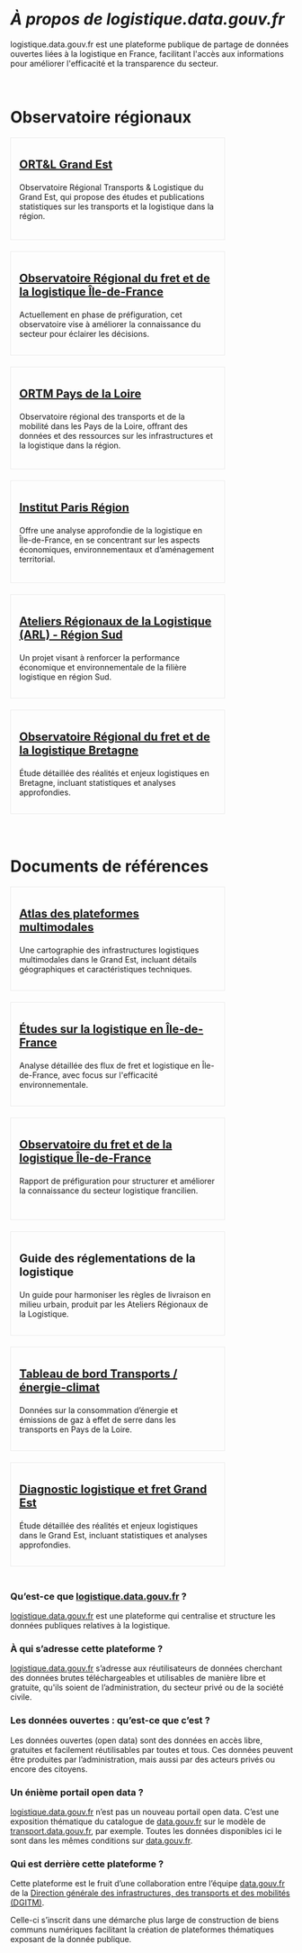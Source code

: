 # **_À propos de logistique.data.gouv.fr_**

logistique.data.gouv.fr est une plateforme publique de partage de données ouvertes liées à la logistique en France, facilitant l'accès aux informations pour améliorer l'efficacité et la transparence du secteur.

<br />

# Observatoire régionaux

<div style="display: flex; flex-wrap: wrap;">
    <div style="width: 350px; min-height: 150px; border: 1px solid #ebebeb; padding: 15px; margin-right: 20px; margin-bottom: 20px;">
        <p style="font-size: 20px; font-weight: bold;"><a href="https://www.ortl-grandest.fr/" target="_blank">ORT&L Grand Est</a></p>
        <p>Observatoire Régional Transports & Logistique du Grand Est, qui propose des études et publications statistiques sur les transports et la logistique dans la région​.</p>
    </div>
    <div style="width: 350px; min-height: 150px; border: 1px solid #ebebeb; padding: 15px;  margin-right: 20px; margin-bottom: 20px;">
        <p style="font-size: 20px; font-weight: bold;"><a href="https://www.institutparisregion.fr/ofelif/" target="_blank">Observatoire Régional du fret et de la logistique Île-de-France</a></p>
        <p>Actuellement en phase de préfiguration, cet observatoire vise à améliorer la connaissance du secteur pour éclairer les décisions.</p>
    </div>
    <div style="width: 350px; min-height: 150px; border: 1px solid #ebebeb; padding: 15px; margin-right: 20px; margin-bottom: 20px;">
        <p style="font-size: 20px; font-weight: bold;"><a href="https://www.observatoire-transports.pays-de-la-loire.developpement-durable.gouv.fr/" target="_blank">ORTM Pays de la Loire</a></p>
        <p>Observatoire régional des transports et de la mobilité dans les Pays de la Loire, offrant des données et des ressources sur les infrastructures et la logistique dans la région​.</p>
    </div>
    <div style="width: 350px; min-height: 150px; border: 1px solid #ebebeb; padding: 15px; margin-right: 20px; margin-bottom: 20px;">
        <p style="font-size: 20px; font-weight: bold;"><a href="https://www.institutparisregion.fr/" target="_blank">Institut Paris Région</a></p>
        <p>Offre une analyse approfondie de la logistique en Île-de-France, en se concentrant sur les aspects économiques, environnementaux et d’aménagement territorial​.</p>
    </div>
    <div style="width: 350px; min-height: 150px; border: 1px solid #ebebeb; padding: 15px;  margin-right: 20px; margin-bottom: 20px;">
        <p style="font-size: 20px; font-weight: bold;"><a href="https://www.ort-paca.fr/arl/" target="_blank">Ateliers Régionaux de la Logistique (ARL) - Région Sud</a></p>
        <p>Un projet visant à renforcer la performance économique et environnementale de la filière logistique en région Sud.</p>
    </div>
    <div style="width: 350px; min-height: 150px; border: 1px solid #ebebeb; padding: 15px; margin-right: 20px; margin-bottom: 20px;">
        <p style="font-size: 20px; font-weight: bold;"><a href="https://www.logistique-grandest.fr/" target="_blank">Observatoire Régional du fret et de la logistique Bretagne</a></p>
        <p>Étude détaillée des réalités et enjeux logistiques en Bretagne, incluant statistiques et analyses approfondies.</p>
    </div>
</div>

<br />

# Documents de références

<div style="display: flex; flex-wrap: wrap;">
    <div style="width: 350px; min-height: 150px; border: 1px solid #ebebeb; padding: 15px; margin-right: 20px; margin-bottom: 20px;">
        <p style="font-size: 20px; font-weight: bold;"><a href="https://www.logistique-grandest.fr/transporter/multimodal/" target="_blank">Atlas des plateformes multimodales</a></p>
        <p>Une cartographie des infrastructures logistiques multimodales dans le Grand Est, incluant détails géographiques et caractéristiques techniques​.</p>
    </div>
    <div style="width: 350px; min-height: 150px; border: 1px solid #ebebeb; padding: 15px;  margin-right: 20px; margin-bottom: 20px;">
        <p style="font-size: 20px; font-weight: bold;"><a href="https://www.drieat.ile-de-france.developpement-durable.gouv.fr/la-logistique-urbaine-en-ile-de-france-apercu-des-a12859.html" target="_blank">Études sur la logistique en Île-de-France</a></p>
        <p>Analyse détaillée des flux de fret et logistique en Île-de-France, avec focus sur l'efficacité environnementale​.</p>
    </div>
    <div style="width: 350px; min-height: 150px; border: 1px solid #ebebeb; padding: 15px; margin-right: 20px; margin-bottom: 20px;">
        <p style="font-size: 20px; font-weight: bold;"><a href="https://www.institutparisregion.fr/ofelif/" target="_blank">Observatoire du fret et de la logistique Île-de-France</a></p>
        <p>Rapport de préfiguration pour structurer et améliorer la connaissance du secteur logistique francilien​.</p>
    </div>
    <div style="width: 350px; min-height: 150px; border: 1px solid #ebebeb; padding: 15px; margin-right: 20px; margin-bottom: 20px;">
        <p style="font-size: 20px; font-weight: bold;">Guide des réglementations de la logistique</p>
        <p>Un guide pour harmoniser les règles de livraison en milieu urbain, produit par les Ateliers Régionaux de la Logistique​​.</p>
    </div>
    <div style="width: 350px; min-height: 150px; border: 1px solid #ebebeb; padding: 15px;  margin-right: 20px; margin-bottom: 20px;">
        <p style="font-size: 20px; font-weight: bold;"><a href="https://www.airpl.org/emissions-climat/tableau-de-bord" target="_blank">Tableau de bord Transports / énergie-climat</a></p>
        <p>Données sur la consommation d’énergie et émissions de gaz à effet de serre dans les transports en Pays de la Loire.</p>
    </div>
    <div style="width: 350px; min-height: 150px; border: 1px solid #ebebeb; padding: 15px; margin-right: 20px; margin-bottom: 20px;">
        <p style="font-size: 20px; font-weight: bold;"><a href="http://www.observatoire-transports-bretagne.fr/" target="_blank">Diagnostic logistique et fret Grand Est</a></p>
        <p>Étude détaillée des réalités et enjeux logistiques dans le Grand Est, incluant statistiques et analyses approfondies.</p>
    </div>
</div>

### **Qu’est-ce que [logistique.data.gouv.fr](http://logistique.data.gouv.fr/) ?**

[logistique.data.gouv.fr](http://logistique.data.gouv.fr/) est une plateforme qui centralise et structure les données publiques relatives à la logistique.

### **À qui s’adresse cette plateforme ?**

[logistique.data.gouv.fr](http://logistique.data.gouv.fr/) s’adresse aux réutilisateurs de données cherchant des données brutes téléchargeables et utilisables de manière libre et gratuite, qu'ils soient de l’administration, du secteur privé ou de la société civile.

### **Les données ouvertes : qu’est-ce que c’est ?**

Les données ouvertes (open data) sont des données en accès libre, gratuites et facilement réutilisables par toutes et tous. Ces données peuvent être produites par l’administration, mais aussi par des acteurs privés ou encore des citoyens.

### **Un énième portail open data ?**

[logistique.data.gouv.fr](http://logistique.data.gouv.fr/) n’est pas un nouveau portail open data. C’est une exposition thématique du catalogue de [data.gouv.fr](http://data.gouv.fr/) sur le modèle de [transport.data.gouv.fr](http://transport.data.gouv.fr/), par exemple. Toutes les données disponibles ici le sont dans les mêmes conditions sur [data.gouv.fr](http://data.gouv.fr/).

### **Qui est derrière cette plateforme ?**

Cette plateforme est le fruit d’une collaboration entre l’équipe [data.gouv.fr](http://data.gouv.fr/) de la [Direction générale des infrastructures, des transports et des mobilités (DGITM)](https://www.ecologie.gouv.fr/direction-generale-des-infrastructures-des-transports-et-des-mobilites-dgitm).

Celle-ci s’inscrit dans une démarche plus large de construction de biens communs numériques facilitant la création de plateformes thématiques exposant de la donnée publique.
